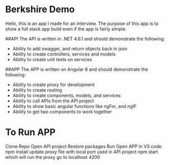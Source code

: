 # Berkshire Demo
Hello, this is an app I made for an interview.  The purpose of this app is to show a full stack app build even if the app is fairly simple.

##API
The API is written in .NET 4.6.1 and should demonstrate the following:
- Ability to add swagger, and return objects back in json
- Ability to create controllers, services and models
- Ability to create unit tests on services

##APP
The APP is written on Angular 8 and should demonstrate the following:
- Ability to create proxy for development
- Ability to create routing
- Ability to create components, models, and services
- Ability to call APIs from the API project
- Ability to show basic angular functions like ngFor, and ngIF 
- Ability to get two components to work together

# To Run APP
Clone Repo
Open API project
Restore packages
Run
Open APP in VS code
npm install
update proxy file with local port used in API project
npm start which will run the proxy
go to localhost 4200 




